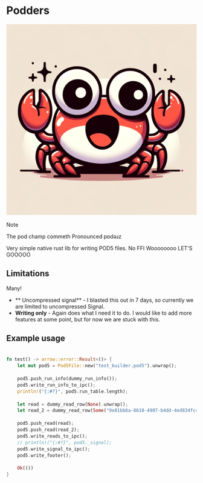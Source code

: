 # Podders
![podchamp](static/64e9a8e2-6dab-4ce5-8b82-705f004eda3b.webp)
>[!NOTE]
> The pod champ commeth
> Pronounced pɒdəɹz 

Very simple native rust lib for writing POD5 files. No FFI Woooooooo LET'S GOOOOO

## Limitations
Many!
* ** Uncompressed signal** - I blasted this out in 7 days, so currently we are limited to uncompressed Signal.
* **Writing only** - Again does what I need it to do. I would like to add more features at some point, but for now we are stuck with this.

## Example usage
```rust

fn test() -> arrow::error::Result<()> {
    let mut pod5 = Pod5File::new("test_builder.pod5").unwrap();

    pod5.push_run_info(dummy_run_info());
    pod5.write_run_info_to_ipc();
    println!("{:#?}", pod5.run_table.length);

    let read = dummy_read_row(None).unwrap();
    let read_2 = dummy_read_row(Some("9e81bb6a-8610-4907-b4dd-4ed834fc414d")).unwrap();

    pod5.push_read(read);
    pod5.push_read(read_2);
    pod5.write_reads_to_ipc();
    // println!("{:#?}", pod5._signal);
    pod5.write_signal_to_ipc();
    pod5.write_footer();

    Ok(())
}
```

